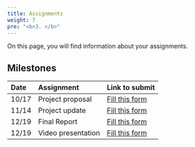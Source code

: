 ```yaml
---
title: Assignments
weight: 7
pre: "<b>3. </b>"
---
```


On this page, you will find information about your assignments.

## Milestones

| Date |  Assignment | Link to submit |
| :---  | :---  | :---  |
| 10/17 | Project proposal | [Fill this form](https://forms.gle/EWr81qX7evy6VCQ28) |
| 11/14 | Project update | [Fill this form](https://forms.gle/DGbDL9RppyShMkgS6) |
| 12/19 | Final Report | [Fill this form](https://forms.gle/gtAn13s71ZsAr5PP8) |
| 12/19 | Video presentation | [Fill this form](https://forms.gle/gtAn13s71ZsAr5PP8) |
